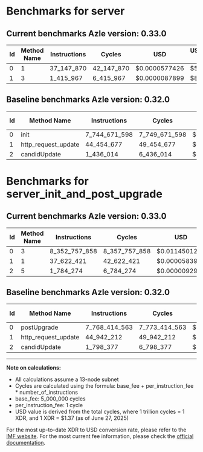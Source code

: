 # Benchmarks for server

## Current benchmarks Azle version: 0.33.0
| Id | Method Name | Instructions | Cycles | USD | USD/Million Calls | Change |
|-----------|-------------|------------|--------|-----|--------------|-------|
| 0 | 1 | 37_147_870 | 42_147_870 | $0.0000577426 | $57.74 | <font color="green">-7_707_523_728</font> |
| 1 | 3 | 1_415_967 | 6_415_967 | $0.0000087899 | $8.78 | <font color="green">-43_038_710</font> |

## Baseline benchmarks Azle version: 0.32.0
| Id | Method Name | Instructions | Cycles | USD | USD/Million Calls |
|-----------|-------------|------------|--------|-----|--------------|
| 0 | init | 7_744_671_598 | 7_749_671_598 | $0.0106170501 | $10_617.05 |
| 1 | http_request_update | 44_454_677 | 49_454_677 | $0.0000677529 | $67.75 |
| 2 | candidUpdate | 1_436_014 | 6_436_014 | $0.0000088173 | $8.81 |

# Benchmarks for server_init_and_post_upgrade

## Current benchmarks Azle version: 0.33.0
| Id | Method Name | Instructions | Cycles | USD | USD/Million Calls | Change |
|-----------|-------------|------------|--------|-----|--------------|-------|
| 0 | 3 | 8_352_757_858 | 8_357_757_858 | $0.0114501283 | $11_450.12 | <font color="red">+584_343_295</font> |
| 1 | 1 | 37_622_421 | 42_622_421 | $0.0000583927 | $58.39 | <font color="green">-7_319_791</font> |
| 2 | 5 | 1_784_274 | 6_784_274 | $0.0000092945 | $9.29 | <font color="green">-14_103</font> |

## Baseline benchmarks Azle version: 0.32.0
| Id | Method Name | Instructions | Cycles | USD | USD/Million Calls |
|-----------|-------------|------------|--------|-----|--------------|
| 0 | postUpgrade | 7_768_414_563 | 7_773_414_563 | $0.0106495780 | $10_649.57 |
| 1 | http_request_update | 44_942_212 | 49_942_212 | $0.0000684208 | $68.42 |
| 2 | candidUpdate | 1_798_377 | 6_798_377 | $0.0000093138 | $9.31 |



---

**Note on calculations:**
- All calculations assume a 13-node subnet
- Cycles are calculated using the formula: base_fee + per_instruction_fee \* number_of_instructions
- base_fee: 5_000_000 cycles
- per_instruction_fee: 1 cycle
- USD value is derived from the total cycles, where 1 trillion cycles = 1 XDR, and 1 XDR = $1.37 (as of June 27, 2025)

For the most up-to-date XDR to USD conversion rate, please refer to the [IMF website](https://www.imf.org/external/np/fin/data/rms_sdrv.aspx).
For the most current fee information, please check the [official documentation](https://internetcomputer.org/docs/references/cycles-cost-formulas).